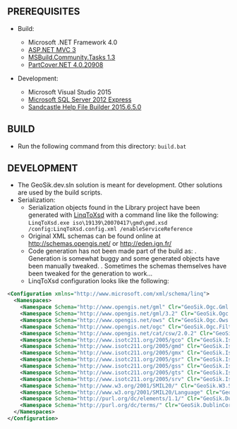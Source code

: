 PREREQUISITES
-------------

- Build:
	* Microsoft .NET Framework 4.0
	* [ASP.NET MVC 3](http://www.asp.net/mvc/mvc3)
	* [MSBuild.Community.Tasks 1.3](http://msbuildtasks.tigris.org/)
	* [PartCover.NET 4.0.20908](http://github.com/sawilde/partcover.net4)

- Development:
	* Microsoft Visual Studio 2015
	* [Microsoft SQL Server 2012 Express](http://www.microsoft.com/en-us/download/details.aspx?id=29062)
	* [Sandcastle Help File Builder 2015.6.5.0](https://github.com/EWSoftware/SHFB)



BUILD
-----

- Run the following command from this directory: `build.bat`



DEVELOPMENT
-----------

- The GeoSik.dev.sln solution is meant for development. Other solutions are used by the build scripts.
- Serialization:
	* Serialization objects found in the Library project have been generated with [LinqToXsd](http://linqtoxsd.codeplex.com/) with a command line like the following: `LinqToXsd.exe iso\19139\20070417\gmd\gmd.xsd /config:LinqToXsd.config.xml /enableServiceReference`
	* Original XML schemas can be found online at http://schemas.opengis.net/ or http://eden.ign.fr/
	* Code generation has not been made part of the build as:
		. Generation is somewhat buggy and some generated objects have been manually tweaked.
		. Sometimes the schemas themselves have been tweaked for the generation to work...
	* LinqToXsd configuration looks like the following:
```xml
<Configuration xmlns="http://www.microsoft.com/xml/schema/linq">
  <Namespaces>
    <Namespace Schema="http://www.opengis.net/gml" Clr="GeoSik.Ogc.Gml.V311" />
    <Namespace Schema="http://www.opengis.net/gml/3.2" Clr="GeoSik.Ogc.Gml.V321" />
    <Namespace Schema="http://www.opengis.net/ows" Clr="GeoSik.Ogc.Ows.V100.Types" />
    <Namespace Schema="http://www.opengis.net/ogc" Clr="GeoSik.Ogc.Filter.V110" />
    <Namespace Schema="http://www.opengis.net/cat/csw/2.0.2" Clr="GeoSik.Ogc.WebCatalog.Csw.V202.Types" />
    <Namespace Schema="http://www.isotc211.org/2005/gco" Clr="GeoSik.Iso.Ts19139.Gco" />
    <Namespace Schema="http://www.isotc211.org/2005/gmd" Clr="GeoSik.Iso.Ts19139.Gmd" />
    <Namespace Schema="http://www.isotc211.org/2005/gmx" Clr="GeoSik.Iso.Ts19139.Gmx" />
    <Namespace Schema="http://www.isotc211.org/2005/gsr" Clr="GeoSik.Iso.Ts19139.Gsr" />
    <Namespace Schema="http://www.isotc211.org/2005/gss" Clr="GeoSik.Iso.Ts19139.Gss" />
    <Namespace Schema="http://www.isotc211.org/2005/gts" Clr="GeoSik.Iso.Ts19139.Gts" />
    <Namespace Schema="http://www.isotc211.org/2005/srv" Clr="GeoSik.Iso.Ts19139.Srv" />
    <Namespace Schema="http://www.w3.org/2001/SMIL20/" Clr="GeoSik.W3.Smil20" />
    <Namespace Schema="http://www.w3.org/2001/SMIL20/Language" Clr="GeoSik.W3.Smil20.Language" />
    <Namespace Schema="http://purl.org/dc/elements/1.1/" Clr="GeoSik.DublinCore.Elements.V11" />
    <Namespace Schema="http://purl.org/dc/terms/" Clr="GeoSik.DublinCore.Terms" />
  </Namespaces>
</Configuration>
```
